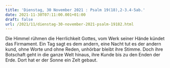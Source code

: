 ```yaml
---
title: 'Dienstag, 30 November 2021 : Psalm 19(18),2-3.4-5ab.'
date: 2021-11-30T07:11:00.001+01:00
draft: false
url: /2021/11/dienstag-30-november-2021-psalm-19182.html
---
```


Die Himmel rühmen die Herrlichkeit Gottes, vom Werk seiner Hände kündet das Firmament. Ein Tag sagt es dem andern, eine Nacht tut es der andern kund, ohne Worte und ohne Reden, unhörbar bleibt ihre Stimme. Doch ihre Botschaft geht in die ganze Welt hinaus, ihre Kunde bis zu den Enden der Erde. Dort hat er der Sonne ein Zelt gebaut.